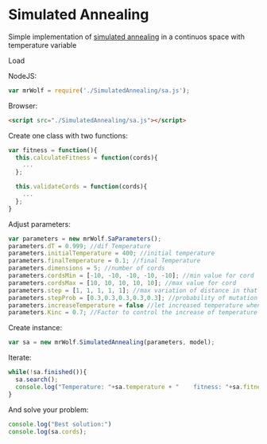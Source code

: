 # Simulated Annealing
Simple implementation of [simulated annealing](https://en.wikipedia.org/wiki/Simulated_annealing) in a continuos space with temperature variable

Load

NodeJS:
```js
var mrWolf = require('./SimulatedAnnealing/sa.js');
```  

Browser:
```html
<script src="./SimulatedAnnealing/sa.js"></script>
```

Create one class with two functions:

```js
var fitness = function(){
  this.calculateFitness = function(cords){
    ...
  };

  this.validateCords = function(cords){
    ...
  };
}
```

Adjust parameters:

```js
var parameters = new mrWolf.SaParameters();
parameters.dT = 0.999; //dif Temperature
parameters.initialTemperature = 400; //initial temperature
parameters.finalTemperature = 0.1; //final Temperature
parameters.dimensions = 5; //number of cords
parameters.cordsMin = [-10, -10, -10, -10, -10]; //min value for cord
parameters.cordsMax = [10, 10, 10, 10, 10]; //max value for cord
parameters.step = [1, 1, 1, 1, 1]; //max variation of distance in that dimension when calculate new solution
parameters.stepProb = [0.3,0.3,0.3,0.3,0.3]; //probability of mutation
parameters.increaseTemperature = false //let increased temperature when algorithm is exploring
parameters.Kinc = 0.7; //Factor to control the increase of temperature
```

Create instance:

```js
var sa = new mrWolf.SimulatedAnnealing(parameters, model);
```

Iterate:
```js
while(!sa.finished()){
  sa.search();
  console.log("Temperature: "+sa.temperature + "    fitness: "+sa.fitness);
}
```

And solve your problem:
```js
console.log("Best solution:")
console.log(sa.cords);
```
